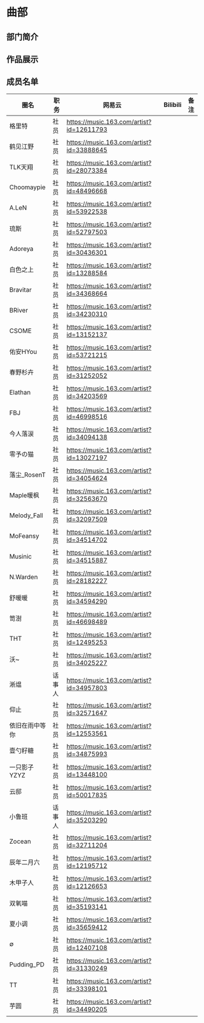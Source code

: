 # 曲部
## 部门简介
## 作品展示
## 成员名单
| 圈名 | 职务 | 网易云 | Bilibili | 备注 |
| ----- | ----- | ----- | ----- | ----- |
| 格里特 | 社员 | <https://music.163.com/artist?id=12611793> |||
| 鹤见江野 | 社员 | <https://music.163.com/artist?id=33888645> |||
| TLK天翔 | 社员 | <https://music.163.com/artist?id=28073384> |||
| Choomaypie | 社员 | <https://music.163.com/artist?id=48496668> |||
| A.LeN | 社员 | <https://music.163.com/artist?id=53922538> |||
| 琉斯 | 社员 | <https://music.163.com/artist?id=52797503> |||
| Adoreya | 社员 | <https://music.163.com/artist?id=30436301> |||
| 白色之上 | 社员 | <https://music.163.com/artist?id=13288584> |||
| Bravitar | 社员 | <https://music.163.com/artist?id=34368664> |||
| BRiver | 社员 | <https://music.163.com/artist?id=34230310> |||
| CSOME | 社员 | <https://music.163.com/artist?id=13152137> |||
| 佑安HYou | 社员 | <https://music.163.com/artist?id=53721215> |||
| 春野杉卉 | 社员 | <https://music.163.com/artist?id=31252052> |||
| Elathan | 社员 | <https://music.163.com/artist?id=34203569> |||
| FBJ | 社员 | <https://music.163.com/artist?id=46998516> |||
| 今人落涙 | 社员 | <https://music.163.com/artist?id=34094138> |||
| 零予の猫 | 社员 | <https://music.163.com/artist?id=13027197> |||
| 落尘_RosenT | 社员 | <https://music.163.com/artist?id=34054624> |||
| Maple暖枫 | 社员 | <https://music.163.com/artist?id=32563670> |||
| Melody_Fall | 社员 | <https://music.163.com/artist?id=32097509> |||
| MoFeansy | 社员 | <https://music.163.com/artist?id=34514702> |||
| Musinic | 社员 | <https://music.163.com/artist?id=34515887> |||
| N.Warden | 社员 | <https://music.163.com/artist?id=28182227> |||
| 舒暖暖 | 社员 | <https://music.163.com/artist?id=34594290> |||
| 笥澍 | 社员 | <https://music.163.com/artist?id=46698489> |||
| THT | 社员 | <https://music.163.com/artist?id=12495253> |||
| 沃~ | 社员 | <https://music.163.com/artist?id=34025227> |||
| 淅煴 | 话事人 | <https://music.163.com/artist?id=34957803> |||
| 仰止 | 社员 | <https://music.163.com/artist?id=32571647> |||
| 依旧在雨中等你 | 社员 | <https://music.163.com/artist?id=12553561> |||
| 壹勺籽糖 | 社员 | <https://music.163.com/artist?id=34875993> |||
| 一只影子YZYZ | 社员 | <https://music.163.com/artist?id=13448100> |||
| 云邸 | 社员 | <https://music.163.com/artist?id=50017835> |||
| 小鲁班 | 话事人 | <https://music.163.com/artist?id=35203290> |||
| Zocean | 社员 | <https://music.163.com/artist?id=32711204> |||
| 辰年二月六 | 社员 | <https://music.163.com/artist?id=12195712> |||
| 木甲子人 | 社员 | <https://music.163.com/artist?id=12126653> |||
| 双氧喵 | 社员 | <https://music.163.com/artist?id=35193141> |||
| 夏小调 | 社员 | <https://music.163.com/artist?id=35659412> |||
| ∅ | 社员 | <https://music.163.com/artist?id=12407108> |||
| Pudding_PD | 社员 | <https://music.163.com/artist?id=31330249> |||
| TT | 社员 | <https://music.163.com/artist?id=33398101> |||
| 芋圆 | 社员 | <https://music.163.com/artist?id=34490205> |||